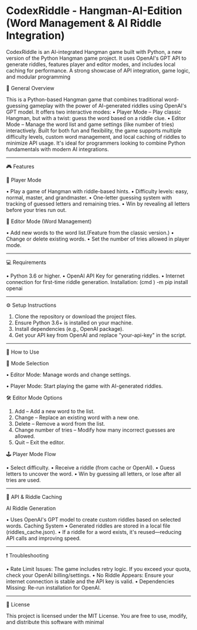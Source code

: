 # CodexRiddle - Hangman-AI-Edition (Word Management & AI Riddle Integration)
CodexRiddle is an AI-integrated Hangman game built with Python, a new version of the Python Hangman game project. It uses OpenAI's GPT API to generate riddles, features player and editor modes, and includes local caching for performance. A strong showcase of API integration, game logic, and modular programming

🔹 General Overview

This is a Python-based Hangman game that combines traditional word-guessing gameplay with the power of AI-generated riddles using OpenAI's GPT model. It offers two interactive modes:
•	Player Mode – Play classic Hangman, but with a twist: guess the word based on a riddle clue.
•	Editor Mode – Manage the word list and game settings (like number of tries) interactively.
Built for both fun and flexibility, the game supports multiple difficulty levels, custom word management, and local caching of riddles to minimize API usage. It's ideal for programmers looking to combine Python fundamentals with modern AI integrations.
________________________________________

🎮 Features

🔹 Player Mode

•	Play a game of Hangman with riddle-based hints.
•	Difficulty levels: easy, normal, master, and grandmaster.
•	One-letter guessing system with tracking of guessed letters and remaining tries.
•	Win by revealing all letters before your tries run out.

🔹 Editor Mode (Word Management)

•	Add new words to the word list.(Feature from the classic version.)
•	Change or delete existing words.
•	Set the number of tries allowed in player mode.
________________________________________

💻 Requirements

•	Python 3.6 or higher.
•	OpenAI API Key for generating riddles.
•	Internet connection for first-time riddle generation.
Installation: (cmd ) <your-python-directory> -m pip install openai
________________________________________
⚙️ Setup Instructions

1.	Clone the repository or download the project files.
2.	Ensure Python 3.6+ is installed on your machine.
3.	Install dependencies (e.g., OpenAI package).
4.	Get your API key from OpenAI and replace "your-api-key" in the script.
________________________________________
🚀 How to Use

🧭 Mode Selection

•	Editor Mode: Manage words and change settings.

•	Player Mode: Start playing the game with AI-generated riddles.

🛠 Editor Mode Options
1.	Add – Add a new word to the list.
2.	Change – Replace an existing word with a new one.
3.	Delete – Remove a word from the list.
4.	Change number of tries – Modify how many incorrect guesses are allowed.
5.	Quit – Exit the editor.

🕹 Player Mode Flow

•	Select difficulty.
•	Receive a riddle (from cache or OpenAI).
•	Guess letters to uncover the word.
•	Win by guessing all letters, or lose after all tries are used.
________________________________________

🤖 API & Riddle Caching

AI Riddle Generation

•	Uses OpenAI's GPT model to create custom riddles based on selected words.
Caching System
•	Generated riddles are stored in a local file (riddles_cache.json).
•	If a riddle for a word exists, it's reused—reducing API calls and improving speed.
________________________________________

❗ Troubleshooting

•	Rate Limit Issues: The game includes retry logic. If you exceed your quota, check your OpenAI billing/settings.
•	No Riddle Appears: Ensure your internet connection is stable and the API key is valid.
•	Dependencies Missing: Re-run installation for OpenAI.
________________________________________

📄 License

This project is licensed under the MIT License.
You are free to use, modify, and distribute this software with minimal

